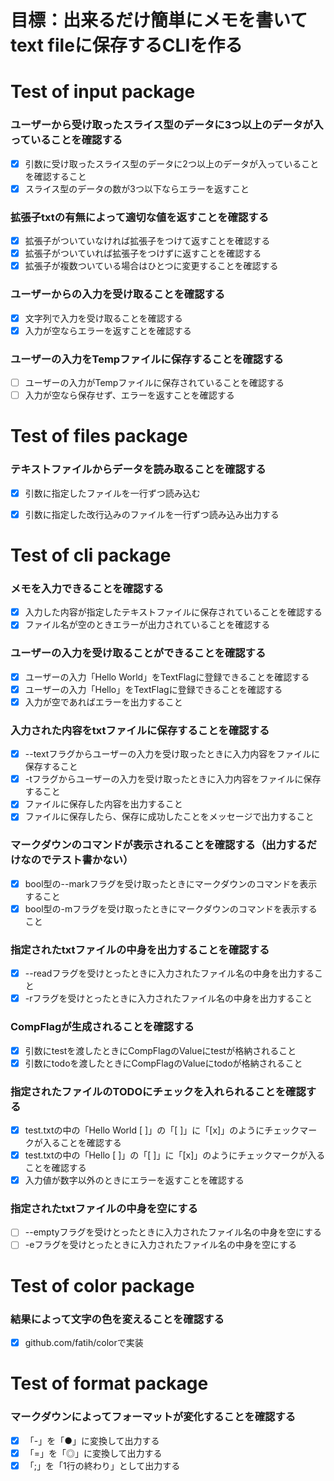 # 目標：出来るだけ簡単にメモを書いてtext fileに保存するCLIを作る


# Test of input package

### ユーザーから受け取ったスライス型のデータに3つ以上のデータが入っていることを確認する
- [x] 引数に受け取ったスライス型のデータに2つ以上のデータが入っていることを確認すること
- [x] スライス型のデータの数が3つ以下ならエラーを返すこと

### 拡張子txtの有無によって適切な値を返すことを確認する
- [x] 拡張子がついていなければ拡張子をつけて返すことを確認する
- [x] 拡張子がついていれば拡張子をつけずに返すことを確認する
- [x] 拡張子が複数ついている場合はひとつに変更することを確認する

### ユーザーからの入力を受け取ることを確認する
- [x] 文字列で入力を受け取ることを確認する
- [x] 入力が空ならエラーを返すことを確認する

### ユーザーの入力をTempファイルに保存することを確認する
- [ ] ユーザーの入力がTempファイルに保存されていることを確認する
- [ ] 入力が空なら保存せず、エラーを返すことを確認する

# Test of files package

### テキストファイルからデータを読み取ることを確認する
- [x] 引数に指定したファイルを一行ずつ読み込む
- [x] 引数に指定した改行込みのファイルを一行ずつ読み込み出力する


# Test of cli package

### メモを入力できることを確認する
- [x] 入力した内容が指定したテキストファイルに保存されていることを確認する
- [x] ファイル名が空のときエラーが出力されていることを確認する

### ユーザーの入力を受け取ることができることを確認する
- [x] ユーザーの入力「Hello World」をTextFlagに登録できることを確認する
- [x] ユーザーの入力「Hello」をTextFlagに登録できることを確認する
- [x] 入力が空であればエラーを出力すること

### 入力された内容をtxtファイルに保存することを確認する
- [x] --textフラグからユーザーの入力を受け取ったときに入力内容をファイルに保存すること
- [x] -tフラグからユーザーの入力を受け取ったときに入力内容をファイルに保存すること
- [x] ファイルに保存した内容を出力すること
- [x] ファイルに保存したら、保存に成功したことをメッセージで出力すること

### マークダウンのコマンドが表示されることを確認する（出力するだけなのでテスト書かない）
- [x] bool型の--markフラグを受け取ったときにマークダウンのコマンドを表示すること
- [x] bool型の-mフラグを受け取ったときにマークダウンのコマンドを表示すること

### 指定されたtxtファイルの中身を出力することを確認する
- [x] --readフラグを受けとったときに入力されたファイル名の中身を出力すること
- [x] -rフラグを受けとったときに入力されたファイル名の中身を出力すること

### CompFlagが生成されることを確認する
- [x] 引数にtestを渡したときにCompFlagのValueにtestが格納されること
- [x] 引数にtodoを渡したときにCompFlagのValueにtodoが格納されること

### 指定されたファイルのTODOにチェックを入れられることを確認する
- [x] test.txtの中の「Hello World [ ]」の「[ ]」に「[x]」のようにチェックマークが入ることを確認する
- [x] test.txtの中の「Hello [ ]」の「[ ]」に「[x]」のようにチェックマークが入ることを確認する
- [x] 入力値が数字以外のときにエラーを返すことを確認する

### 指定されたtxtファイルの中身を空にする
- [ ] --emptyフラグを受けとったときに入力されたファイル名の中身を空にする
- [ ] -eフラグを受けとったときに入力されたファイル名の中身を空にする

# Test of color package

### 結果によって文字の色を変えることを確認する
- [x] github.com/fatih/colorで実装


# Test of format package

### マークダウンによってフォーマットが変化することを確認する
- [x] 「-」を「●」に変換して出力する
- [x] 「=」を「◎」に変換して出力する
- [x] 「;」を「1行の終わり」として出力する